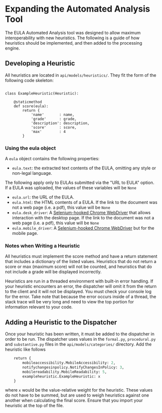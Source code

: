 # Expanding the Automated Analysis Tool

The EULA Automated Analysis tool was designed to allow maximum interoperability with new heuristics.  The following is a guide of how heuristics should be implemented, and then added to the processing engine.

## Developing a Heuristic

All heuristics are located in `api/models/heuristics/`.  They fit the form of the following code skeleton:

```from models.heuristic import Heuristic

class ExampleHeuristic(Heuristic):
    
    @staticmethod
    def score(eula):
        return {
            'name'       : name,
            'grade'      : grade,
            'description': description,
            'score'      : score,
            'max'        : 4
        }
```

### Using the eula object
A `eula` object contains the following properties:
* `eula.text`: the extracted text contents of the EULA, omitting any style or non-legal language.

The following apply only to EULAs submitted via the "URL to EULA" option.  If a EULA was uploaded, the values of these variables will be `None`
* `eula.url`: the URL of the EULA.
* `eula.html`: the HTML contents of a EULA.  If the link to the document was not a web page (i.e. a pdf), this value will be `None`
* `eula.desk_driver`: A [Selenium-hooked Chrome WebDriver](http://selenium-python.readthedocs.io/api.html#module-selenium.webdriver.chrome.webdriver) that allows interaction with the desktop page.  If the link to the document was not a web page (i.e. a pdf), this value will be `None`
* `eula.mobile_driver`: A [Selenium-hooked Chrome WebDriver](http://selenium-python.readthedocs.io/api.html#module-selenium.webdriver.chrome.webdriver) but for the mobile page.

### Notes when Writing a Heuristic
All heuristics must implement the score method and have a return statement that includes a dictionary of the listed values.  Heuristics that do not return a score or max (maximum score) will not be counted, and heuristics that do not include a grade will be displayed incorrectly.

Heuristics are run in a threaded environment with built-in error handling.  If your heuristic encounters an error, the dispatcher will omit it from the return to the client and it will not be displayed.  You must check your console log for the error.  Take note that because the error occurs inside of a thread, the stack trace will be very long and need to view the top portion for information relevant to your code.

## Adding a Heuristic to the Dispatcher

Once your heuristic has been written, it must be added to the dispatcher in order to be run.  The dispatcher uses values in the `formal.py`, `procedural.py` and `substantive.py` files in the `api/models/categories/` directory.  Add the heuristic like follows

```def get_heuristics():
    return {
        mobileaccessibility.MobileAccessibility: 2,
        notifychangesinpolicy.NotifyChangesInPolicy: 3,
        mobilereadability.MobileReadability: 5,
        exampleheuristic.ExampleHeuristic: x
    }
```

where `x` would be the value-relative weight for the heuristic.  These values do not have to be summed, but are used to weigh heuristics against one another when calculating the final score.  Ensure that you import your heuristic at the top of the file.
